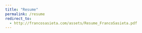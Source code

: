 ```yaml
---
title: "Resume"
permalink: /resume
redirect_to:
  - http://francosasieta.com/assets/Resume_FrancoSasieta.pdf
---
```

